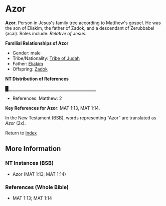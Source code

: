 # Azor
**Azor**. 
Person in Jesus's family tree according to Matthew's gospel. He was the son of Eliakim, the father of Zadok, and a descendant of Zerubbabel (acai). 
Roles include: 
_Relative of Jesus_. 




**Familial Relationships of Azor**


* Gender: male
* Tribe/Nationality: [Tribe of Judah](../../../groups/md/acai/Judah.md)
* Father: [Eliakim](Eliakim.md)
* Offspring: [Zadok](Zadok.md)


**NT Distribution of References**

█▁▁▁▁▁▁▁▁▁▁▁▁▁▁▁▁▁▁▁▁▁▁▁▁▁▁
* References: Matthew: 2



**Key References for Azor**: 
MAT 1:13, MAT 1:14. 




In the New Testament (BSB), words representing “Azor” are translated as 
*Azor* (2x). 


Return to [Index](00-Index.md)

## More Information

### NT Instances (BSB)

* Azor (MAT 1:13; MAT 1:14)



### References (Whole Bible)

* MAT 1:13; MAT 1:14



